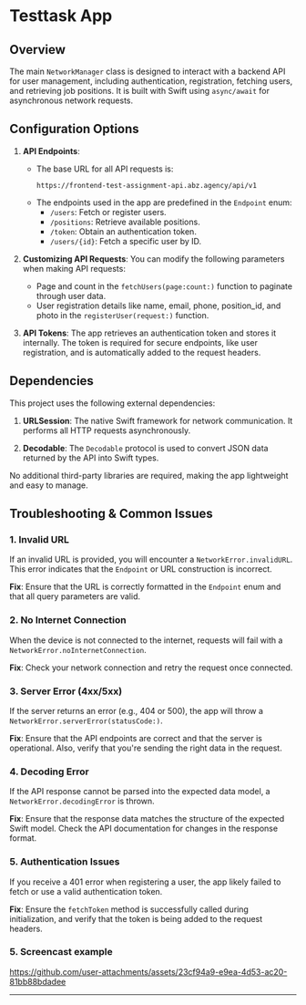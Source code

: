 
# Testtask App

## Overview
The main `NetworkManager` class is designed to interact with a backend API for user management, including authentication, registration, fetching users, and retrieving job positions. It is built with Swift using `async/await` for asynchronous network requests.

## Configuration Options

1. **API Endpoints**:
   - The base URL for all API requests is:
     ```
     https://frontend-test-assignment-api.abz.agency/api/v1
     ```
   - The endpoints used in the app are predefined in the `Endpoint` enum:
     - `/users`: Fetch or register users.
     - `/positions`: Retrieve available positions.
     - `/token`: Obtain an authentication token.
     - `/users/{id}`: Fetch a specific user by ID.

2. **Customizing API Requests**:
   You can modify the following parameters when making API requests:
   - Page and count in the `fetchUsers(page:count:)` function to paginate through user data.
   - User registration details like name, email, phone, position_id, and photo in the `registerUser(request:)` function.

3. **API Tokens**:
   The app retrieves an authentication token and stores it internally. The token is required for secure endpoints, like user registration, and is automatically added to the request headers.

## Dependencies

This project uses the following external dependencies:

1. **URLSession**: The native Swift framework for network communication. It performs all HTTP requests asynchronously.

2. **Decodable**: The `Decodable` protocol is used to convert JSON data returned by the API into Swift types.

No additional third-party libraries are required, making the app lightweight and easy to manage.

## Troubleshooting & Common Issues

### 1. Invalid URL
If an invalid URL is provided, you will encounter a `NetworkError.invalidURL`. This error indicates that the `Endpoint` or URL construction is incorrect.

**Fix**: Ensure that the URL is correctly formatted in the `Endpoint` enum and that all query parameters are valid.

### 2. No Internet Connection
When the device is not connected to the internet, requests will fail with a `NetworkError.noInternetConnection`.

**Fix**: Check your network connection and retry the request once connected.

### 3. Server Error (4xx/5xx)
If the server returns an error (e.g., 404 or 500), the app will throw a `NetworkError.serverError(statusCode:)`.

**Fix**: Ensure that the API endpoints are correct and that the server is operational. Also, verify that you're sending the right data in the request.

### 4. Decoding Error
If the API response cannot be parsed into the expected data model, a `NetworkError.decodingError` is thrown.

**Fix**: Ensure that the response data matches the structure of the expected Swift model. Check the API documentation for changes in the response format.

### 5. Authentication Issues
If you receive a 401 error when registering a user, the app likely failed to fetch or use a valid authentication token.

**Fix**: Ensure the `fetchToken` method is successfully called during initialization, and verify that the token is being added to the request headers.

### 5. Screencast example

https://github.com/user-attachments/assets/23cf94a9-e9ea-4d53-ac20-81bb88bdadee

---
